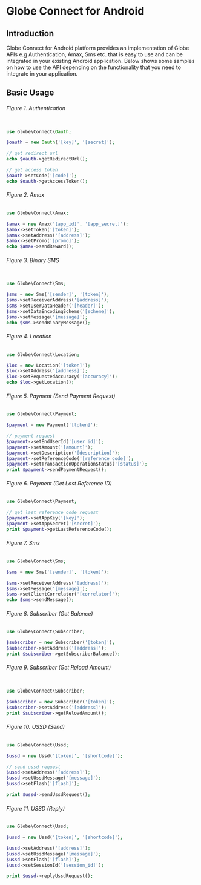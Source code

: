# Globe Connect for Android

## Introduction
Globe Connect for Android platform provides an implementation of Globe APIs e.g Authentication, Amax,
Sms etc. that is easy to use and can be integrated in your existing Android application. Below shows
some samples on how to use the API depending on the functionality that you need to integrate in your
application.

## Basic Usage

###### Figure 1. Authentication
```php

use Globe\Connect\Oauth;

$oauth = new Oauth('[key]', '[secret]');

// get redirect url
echo $oauth->getRedirectUrl();

// get access token
$oauth->setCode('[code]');
echo $oauth->getAccessToken();
```

###### Figure 2. Amax
```php
use Globe\Connect\Amax;

$amax = new Amax('[app_id]', '[app_secret]');
$amax->setToken('[token]');
$amax->setAddress('[address]');
$amax->setPromo('[promo]');
echo $amax->sendReward();
```

###### Figure 3. Binary SMS
```php

use Globe\Connect\Sms;

$sms = new Sms('[sender]', '[token]');
$sms->setReceiverAddress('[address]');
$sms->setUserDataHeader('[header]');
$sms->setDataEncodingScheme('[scheme]');
$sms->setMessage('[message]');
echo $sms->sendBinaryMessage();
```

###### Figure 4. Location
```php
use Globe\Connect\Location;

$loc = new Location('[token]');
$loc->setAddress('[address]');
$loc->setRequestedAccuracy('[accuracy]');
echo $loc->getLocation();
```

###### Figure 5. Payment (Send Payment Request)

```php
use Globe\Connect\Payment;

$payment = new Payment('[token]');

// payment request
$payment->setEndUserId('[user_id]');
$payment->setAmount('[amount]');
$payment->setDescription('[description]');
$payment->setReferenceCode('[reference_code]');
$payment->setTransactionOperationStatus('[status]');
print $payment->sendPaymentRequest();
```

###### Figure 6. Payment (Get Last Reference ID)
```php
use Globe\Connect\Payment;

// get last reference code request
$payment->setAppKey('[key]');
$payment->setAppSecret('[secret]');
print $payment->getLastReferenceCode();
```

###### Figure 7. Sms

```php
use Globe\Connect\Sms;

$sms = new Sms('[sender]', '[token]');

$sms->setReceiverAddress('[address]');
$sms->setMessage('[message]');
$sms->setClientCorrelator('[correlator]');
echo $sms->sendMessage();
```


###### Figure 8. Subscriber (Get Balance)


```php
use Globe\Connect\Subscriber;

$subscriber = new Subscriber('[token]');
$subscriber->setAddress('[address]');
print $subscriber->getSubscriberBalance();
```

###### Figure 9. Subscriber (Get Reload Amount)


```php

use Globe\Connect\Subscriber;

$subscriber = new Subscriber('[token]');
$subscriber->setAddress('[address]');
print $subscriber->getReloadAmount();

```

###### Figure 10. USSD (Send)

```php
use Globe\Connect\Ussd;

$ussd = new Ussd('[token]', '[shortcode]');

// send ussd request
$ussd->setAddress('[address]');
$ussd->setUssdMessage('[message]');
$ussd->setFlash('[flash]');

print $ussd->sendUssdRequest();

```

###### Figure 11. USSD (Reply)

```php
use Globe\Connect\Ussd;

$ussd = new Ussd('[token]', '[shortcode]');

$ussd->setAddress('[address]');
$ussd->setUssdMessage('[message]');
$ussd->setFlash('[flash]');
$ussd->setSessionId('[session_id]');

print $ussd->replyUssdRequest();

```
